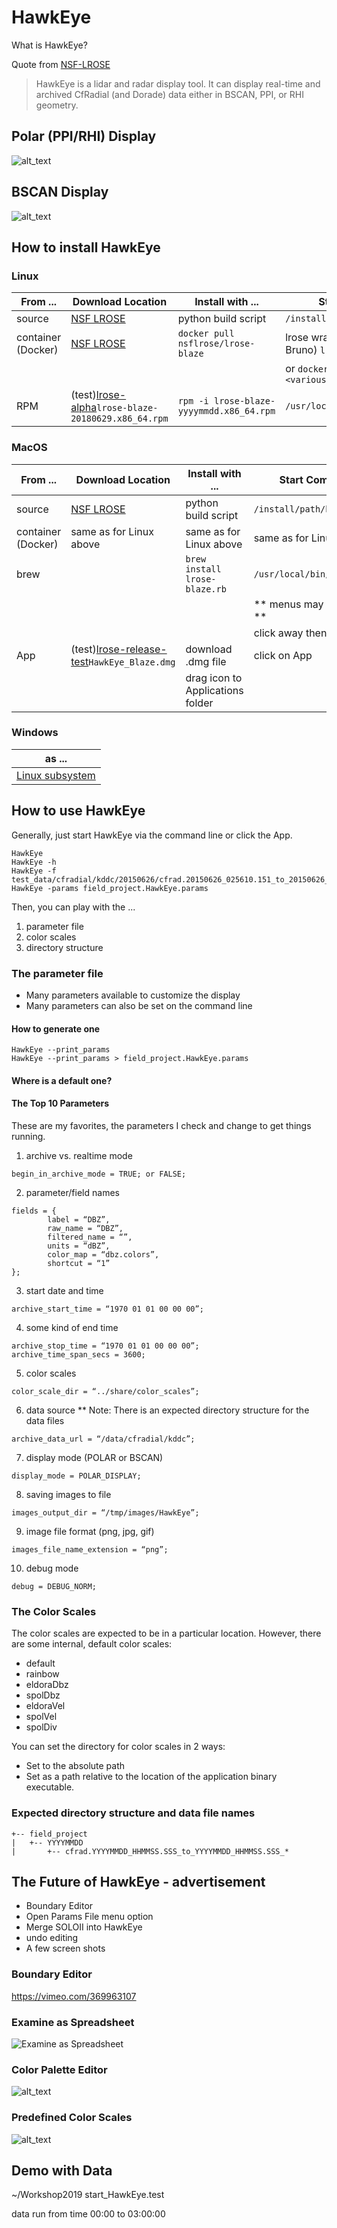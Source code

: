# HawkEye
What is HawkEye?

Quote from [NSF-LROSE](https://nsf-lrose.github.io/howtorun_HawkEye.html)
> HawkEye is a lidar and radar display tool. It can display real-time and archived CfRadial (and Dorade) data either in BSCAN,  PPI, or RHI geometry.

## Polar (PPI/RHI) Display
![alt_text](./images/Polar_Display.png)


## BSCAN Display
![alt_text](./images/BSCAN_Display.png)

## How to install HawkEye

### Linux
| From ... | Download Location | Install with ... | Start Command |
|----------|-------------------|------------------|---------------|
| source   | [NSF LROSE](https://nsf-lrose.github.io/software.html)| python build script | `/install/path/bin/HawkEye`|
| container (Docker) | [NSF LROSE](https://nsf-lrose.github.io/software.html)| `docker pull nsflrose/lrose-blaze`| lrose wrapper script (ask Bruno) `lrose -h`| 
|          | | | or `docker run lrose-blaze <various args>`|
| RPM | (test)[lrose-alpha](https://github.com/NCAR/lrose-alpha/releases)`lrose-blaze-20180629.x86_64.rpm`|`rpm -i lrose-blaze-yyyymmdd.x86_64.rpm` | `/usr/local/lrose/bin/HawkEye` |


### MacOS
| From ... | Download Location | Install with ... | Start Command |
|----------|-------------------|------------------|---------------|
| source   | [NSF LROSE](https://nsf-lrose.github.io/software.html)| python build script | `/install/path/bin/HawkEye`|
| container (Docker) | same as for Linux above | same as for Linux above| same as for Linux above|
| brew |  | `brew install lrose-blaze.rb` | `/usr/local/bin/HawkEye`|
|      |  |                            | ** menus may not work ** |
|      |  |                            | click away then back |
| App | (test)[lrose-release-test](https://github.com/NCAR/lrose-release-test/releases)`HawkEye_Blaze.dmg`| download .dmg file | click on App |
| |                                              | drag icon to Applications folder | |



### Windows
| as ... |
|----------|
|[Linux subsystem](https://github.com/NCAR/lrose-core/issues/61) |


## How to use HawkEye
Generally, just start HawkEye via the command line or click the App. 

```
HawkEye
HawkEye -h
HawkEye -f test_data/cfradial/kddc/20150626/cfrad.20150626_025610.151_to_20150626_030145.891_KDDC_v270_Surveillance_SUR.nc
HawkEye -params field_project.HawkEye.params
```

Then, you can play with the ...
1. parameter file
2. color scales
3. directory structure

### The parameter file

* Many parameters available to customize the display
* Many parameters can also be set on the command line

#### How to generate one
```
HawkEye --print_params 
HawkEye --print_params > field_project.HawkEye.params
```
#### Where is a default one?
#### The Top 10 Parameters

These are my favorites, the parameters I check and change to get things running.
1. archive vs. realtime mode
```
begin_in_archive_mode = TRUE; or FALSE;
```
2. parameter/field names
```
fields = {
        label = “DBZ”,
        raw_name = “DBZ”,
        filtered_name = “”,
        units = “dBZ”,
        color_map = “dbz.colors”,
        shortcut = “1”
};
```
3. start date and time
```
archive_start_time = “1970 01 01 00 00 00”;
```
4. some kind of end time 
```
archive_stop_time = “1970 01 01 00 00 00”;
archive_time_span_secs = 3600;
```
5. color scales
```
color_scale_dir = “../share/color_scales”;
```
6. data source ** Note: There is an expected directory structure for the data files
```
archive_data_url = “/data/cfradial/kddc”;
```
7. display mode (POLAR or BSCAN)
```
display_mode = POLAR_DISPLAY;
```
8. saving images to file
```
images_output_dir = “/tmp/images/HawkEye”;
```
9. image file format (png, jpg, gif)
```
images_file_name_extension = “png”;
```
10. debug mode
```
debug = DEBUG_NORM;
```

### The Color Scales
The color scales are expected to be in a particular location. However, there are some internal, default color scales:
*  default
*  rainbow
*  eldoraDbz
*  spolDbz
*  eldoraVel
*  spolVel
*  spolDiv

You can set the directory for color scales in 2 ways:
* Set to the absolute path
* Set as a path relative to the location of the application binary
executable.

### Expected directory structure and data file names
```
+-- field_project
|   +-- YYYYMMDD
|       +-- cfrad.YYYYMMDD_HHMMSS.SSS_to_YYYYMMDD_HHMMSS.SSS_*
```


## The Future of HawkEye - advertisement

* Boundary Editor
* Open Params File menu option
* Merge SOLOII into HawkEye
* undo editing
* A few screen shots

### Boundary Editor ###
https://vimeo.com/369963107

### Examine as Spreadsheet
![Examine as Spreadsheet](./images/HawkEye_SOLOII_examine.png "Examine as Spreadsheet")

### Color Palette Editor
![alt_text](./images/HawkEye_SOLOII_color_palette.png "Color Palette Editor")

### Predefined Color Scales
![alt_text](./images/HawkEye_SOLOII_sample_color_palettes.png "Predefined Color Scales")

## Demo with Data
~/Workshop2019
start_HawkEye.test  

data run from time 00:00 to 03:00:00
